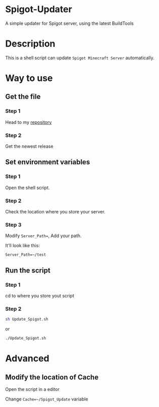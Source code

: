 # Spigot-Updater
A simple updater for Spigot server, using the latest BuildTools

# Description

This is a shell script can update `Spigot Minecraft Server` automatically.

# Way to use

## Get the file

### Step 1 

Head to my [repository](https://github.com/Kimiblock/Spigot-Updater/releases)  

### Step 2

Get the newest release

## Set environment variables

### Step 1

Open the shell script.

### Step 2

Check the location where you store your server.

### Step 3

Modify `Server_Path=`, Add your path.

It'll look like this: 

```shell
Server_Path=~/test
```

## Run the script

### Step 1

cd to where you store yout script

### Step 2

```bash
sh Update_Spigot.sh
```

or

```bash
./Update_Spigot.sh
```

# Advanced

## Modify the location of Cache

Open the script in a editor

Change `Cache=~/Spigot_Update` variable
